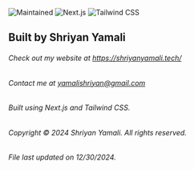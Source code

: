 ![Maintained](https://img.shields.io/badge/Maintained-yes-green.svg) ![Next.js](https://img.shields.io/badge/next%20js-000000?style=for-the-badge&logo=nextdotjs&logoColor=white) ![Tailwind CSS](https://img.shields.io/badge/Tailwind_CSS-38B2AC?style=for-the-badge&logo=tailwind-css&logoColor=white)

## Built by Shriyan Yamali

###### Check out my website at <a href="https://shriyanyamali.tech/">https://shriyanyamali.tech/</a>

###### Contact me at <a  href="mailto:yamalishriyan@gmail.com">yamalishriyan@gmail.com</a>

###### Built using Next.js and Tailwind CSS.

###### Copyright © 2024 Shriyan Yamali. All rights reserved.

###### File last updated on 12/30/2024.
